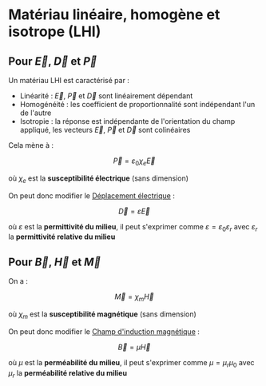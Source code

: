# Matériau linéaire, homogène et isotrope (LHI)

## Pour $\vec E$, $\vec D$ et $\vec P$

Un matériau LHI est caractérisé par :
- Linéarité : $\vec E$, $\vec P$ et $\vec D$ sont linéairement dépendant
- Homogénéité : les coefficient de proportionnalité sont indépendant l'un de l'autre 
- Isotropie : la réponse est indépendante de l'orientation du champ appliqué, les vecteurs $\vec E$, $\vec P$ et $\vec D$  sont colinéaires

Cela mène à :

$$\vec P = \varepsilon_0 \chi_e \vec E$$

où $\chi_e$ est la **susceptibilité électrique** (sans dimension)

On peut donc modifier le [Déplacement électrique](Déplacement%20électrique.md) :

$$\vec D = \varepsilon \vec E$$

où $\varepsilon$ est la **permittivité du milieu**, il peut s'exprimer comme $\varepsilon = \varepsilon_0 \varepsilon_r$ avec $\varepsilon_r$ la **permittivité relative du milieu**

## Pour $\vec B$, $\vec H$ et $\vec M$

On a :

$$\vec M = \chi_m \vec H$$

où $\chi_m$ est la **susceptibilité magnétique** (sans dimension)

On peut donc modifier le [Champ d'induction magnétique](Champ%20d'induction%20magnétique.md) :

$$\vec B = \mu \vec H$$

où $\mu$ est la **perméabilité du milieu**, il peut s'exprimer comme $\mu = \mu_r \mu_0$ avec $\mu_r$ la **perméabilité relative du milieu**